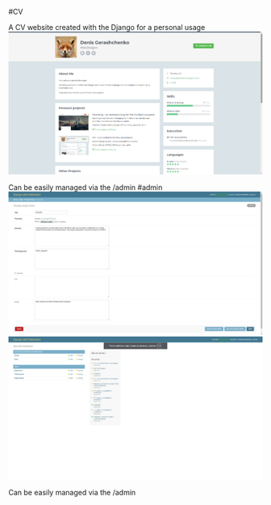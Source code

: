#CV

A CV website created with the Django for a personal usage
[![alt text](https://github.com/Denis-Gerashchenko/CV/blob/master/Screenshot_8.png "index")](https://ggdit.online)

Can be easily managed via the /admin
#admin
[![alt text](https://github.com/Denis-Gerashchenko/CV/blob/master/Screenshot_4.png "/admin")](https://ggdit.online)
[![alt text](https://github.com/Denis-Gerashchenko/CV/blob/master/Screenshot_5.png "/admin")](https://ggdit.online)


Can be easily managed via the /admin
